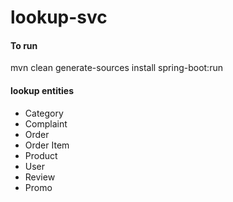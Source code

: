 # lookup-svc

#### To run 
 mvn clean generate-sources install spring-boot:run
#### lookup entities

* Category
* Complaint
* Order
* Order Item
* Product
* User
* Review
* Promo

 
